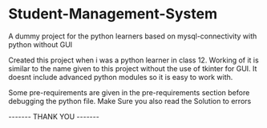 # Student-Management-System
A dummy project for the python learners based on mysql-connectivity with python without GUI

Created this project when i was a python learner in class 12. Working of it is similar to the name given to this project without the use of tkinter for GUI. It doesnt include advanced python modules so it is easy to work with.


Some pre-requirements are given in the pre-requirements section before debugging the python file.
Make Sure you also read the Solution to errors 
 
------- THANK YOU -------
